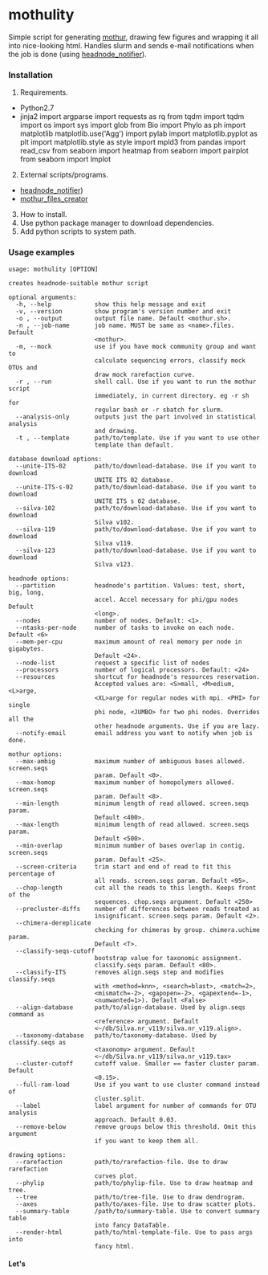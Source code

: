# mothulity

Simple script for generating [mothur](https://www.mothur.org/), drawing few figures and wrapping it all into nice-looking html. Handles slurm and sends e-mail notifications when the job is done (using [headnode_notifier](https://github.com/dizak/headnode_notifier/releases)).


### Installation

1. Requirements.
  * Python2.7
  * jinja2
  import argparse
  import requests as rq
  from tqdm import tqdm
  import os
  import sys
  import glob
  from Bio import Phylo as ph
  import matplotlib
  matplotlib.use('Agg')
  import pylab
  import matplotlib.pyplot as plt
  import matplotlib.style as style
  import mpld3
  from pandas import read_csv
  from seaborn import heatmap
  from seaborn import pairplot
  from seaborn import lmplot

2. External scripts/programs.
  * [headnode_notifier](https://github.com/dizak/headnode_notifier/releases))
  * [mothur_files_creator](https://github.com/dizak/mothur_files_creator/releases)

3. How to install.
  1. Use python package manager to download dependencies.
  2. Add python scripts to system path.

### Usage examples

```
usage: mothulity [OPTION]

creates headnode-suitable mothur script

optional arguments:
  -h, --help            show this help message and exit
  -v, --version         show program's version number and exit
  -o , --output         output file name. Default <mothur.sh>.
  -n , --job-name       job name. MUST be same as <name>.files. Default
                        <mothur>.
  -m, --mock            use if you have mock community group and want to
                        calculate sequencing errors, classify mock OTUs and
                        draw mock rarefaction curve.
  -r , --run            shell call. Use if you want to run the mothur script
                        immediately, in current directory. eg -r sh for
                        regular bash or -r sbatch for slurm.
  --analysis-only       outputs just the part involved in statistical analysis
                        and drawing.
  -t , --template       path/to/template. Use if you want to use other
                        template than default.

database download options:
  --unite-ITS-02        path/to/download-database. Use if you want to download
                        UNITE ITS 02 database.
  --unite-ITS-s-02      path/to/download-database. Use if you want to download
                        UNITE ITS s 02 database.
  --silva-102           path/to/download-database. Use if you want to download
                        Silva v102.
  --silva-119           path/to/download-database. Use if you want to download
                        Silva v119.
  --silva-123           path/to/download-database. Use if you want to download
                        Silva v123.

headnode options:
  --partition           headnode's partition. Values: test, short, big, long,
                        accel. Accel necessary for phi/gpu nodes Default
                        <long>.
  --nodes               number of nodes. Default: <1>.
  --ntasks-per-node     number of tasks to invoke on each node. Default <6>
  --mem-per-cpu         maximum amount of real memory per node in gigabytes.
                        Default <24>.
  --node-list           request a specific list of nodes
  --processors          number of logical processors. Default: <24>
  --resources           shortcut for headnode's resources reservation.
                        Accepted values are: <S>mall, <M>edium, <L>arge,
                        <XL>arge for regular nodes with mpi. <PHI> for single
                        phi node, <JUMBO> for two phi nodes. Overrides all the
                        other headnode arguments. Use if you are lazy.
  --notify-email        email address you want to notify when job is done.

mothur options:
  --max-ambig           maximum number of ambiguous bases allowed. screen.seqs
                        param. Default <0>.
  --max-homop           maximum number of homopolymers allowed. screen.seqs
                        param. Default <8>.
  --min-length          minimum length of read allowed. screen.seqs param.
                        Default <400>.
  --max-length          minimum length of read allowed. screen.seqs param.
                        Default <500>.
  --min-overlap         minimum number of bases overlap in contig. screen.seqs
                        param. Default <25>.
  --screen-criteria     trim start and end of read to fit this percentage of
                        all reads. screen.seqs param. Default <95>.
  --chop-length         cut all the reads to this length. Keeps front of the
                        sequences. chop.seqs argument. Default <250>
  --precluster-diffs    number of differences between reads treated as
                        insignificant. screen.seqs param. Default <2>.
  --chimera-dereplicate
                        checking for chimeras by group. chimera.uchime param.
                        Default <T>.
  --classify-seqs-cutoff
                        bootstrap value for taxonomic assignment.
                        classify.seqs param. Default <80>.
  --classify-ITS        removes align.seqs step and modifies classify.seqs
                        with <method=knn>, <search=blast>, <match=2>,
                        <mismatch=-2>, <gapopen=-2>, <gapextend=-1>,
                        <numwanted=1>). Default <False>
  --align-database      path/to/align-database. Used by align.seqs command as
                        <reference> argument. Default
                        <~/db/Silva.nr_v119/silva.nr_v119.align>.
  --taxonomy-database   path/to/taxonomy-database. Used by classify.seqs as
                        <taxonomy> argument. Default
                        <~/db/Silva.nr_v119/silva.nr_v119.tax>
  --cluster-cutoff      cutoff value. Smaller == faster cluster param. Default
                        <0.15>.
  --full-ram-load       Use if you want to use cluster command instead of
                        cluster.split.
  --label               label argument for number of commands for OTU analysis
                        approach. Default 0.03.
  --remove-below        remove groups below this threshold. Omit this argument
                        if you want to keep them all.

drawing options:
  --rarefaction         path/to/rarefaction-file. Use to draw rarefaction
                        curves plot.
  --phylip              path/to/phylip-file. Use to draw heatmap and tree.
  --tree                path/to/tree-file. Use to draw dendrogram.
  --axes                path/to/axes-file. Use to draw scatter plots.
  --summary-table       /path/to/summary-table. Use to convert summary table
                        into fancy DataTable.
  --render-html         path/to/html-template-file. Use to pass args into
                        fancy html.
```

#### Let's
